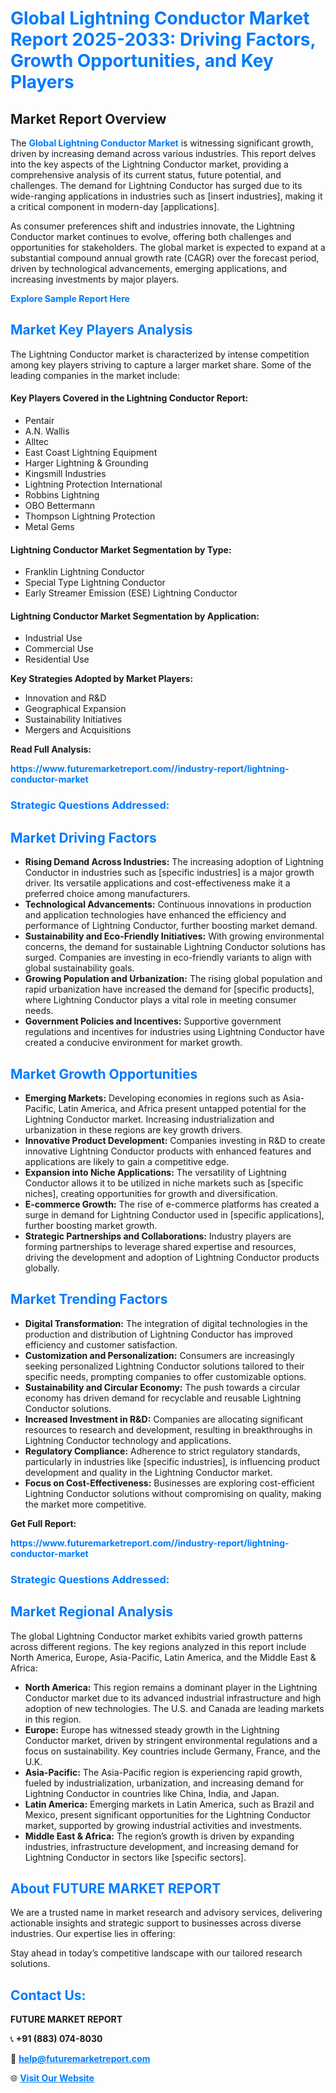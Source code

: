 <h1 style="color: #007BFF;">Global Lightning Conductor Market Report 2025-2033: Driving Factors, Growth Opportunities, and Key Players</h1>

<section id="overview">
<h2>Market Report Overview</h2>
<p>The <a href="https://www.futuremarketreport.com//industry-report/lightning-conductor-market" style="color: #007BFF; text-decoration: none;"><strong>Global Lightning Conductor Market</strong></a> is witnessing significant growth, driven by increasing demand across various industries. This report delves into the key aspects of the Lightning Conductor market, providing a comprehensive analysis of its current status, future potential, and challenges. The demand for Lightning Conductor has surged due to its wide-ranging applications in industries such as [insert industries], making it a critical component in modern-day [applications].</p>
<p>As consumer preferences shift and industries innovate, the Lightning Conductor market continues to evolve, offering both challenges and opportunities for stakeholders. The global market is expected to expand at a substantial compound annual growth rate (CAGR) over the forecast period, driven by technological advancements, emerging applications, and increasing investments by major players.</p>
</section>

<section id="overview">
<p><a href="https://www.futuremarketreport.com//request-sample/reportId=57774" style="color: #007BFF; text-decoration: none;"><strong>Explore Sample Report Here</strong></a></p>
</section>

<section id="key-players">
<h2 style="color: #007BFF;">Market Key Players Analysis</h2>
<p>The Lightning Conductor market is characterized by intense competition among key players striving to capture a larger market share. Some of the leading companies in the market include:</p>
<h4>Key Players Covered in the Lightning Conductor Report:</h4>
<ul><li>Pentair</li><li>A.N. Wallis</li><li>Alltec</li><li>East Coast Lightning Equipment</li><li>Harger Lightning &amp; Grounding</li><li>Kingsmill Industries</li><li>Lightning Protection International</li><li>Robbins Lightning</li><li>OBO Bettermann</li><li>Thompson Lightning Protection</li><li>Metal Gems</li></ul>
<h4>Lightning Conductor Market Segmentation by Type:</h4>
<ul><li>Franklin Lightning Conductor</li><li>Special Type Lightning Conductor</li><li>Early Streamer Emission (ESE) Lightning Conductor</li></ul>

<h4>Lightning Conductor Market Segmentation by Application:</h4>
<ul><li>Industrial Use</li><li>Commercial Use</li><li>Residential Use</li></ul>
<p><strong>Key Strategies Adopted by Market Players:</strong></p>
<ul>
<li>Innovation and R&D</li>
<li>Geographical Expansion</li>
<li>Sustainability Initiatives</li>
<li>Mergers and Acquisitions</li>
</ul>
</section>

<section>
<p><strong>Read Full Analysis: </strong></p><a href="https://www.futuremarketreport.com//industry-report/lightning-conductor-market" style="color: #007BFF; text-decoration: none;"><strong>https://www.futuremarketreport.com//industry-report/lightning-conductor-market</strong></a>
<h3 style="color: #007BFF;">Strategic Questions Addressed:</h3>
</section>

<section id="driving-factors">
<h2 style="color: #007BFF;">Market Driving Factors</h2>
<ul>
<li><strong>Rising Demand Across Industries:</strong> The increasing adoption of Lightning Conductor in industries such as [specific industries] is a major growth driver. Its versatile applications and cost-effectiveness make it a preferred choice among manufacturers.</li>
<li><strong>Technological Advancements:</strong> Continuous innovations in production and application technologies have enhanced the efficiency and performance of Lightning Conductor, further boosting market demand.</li>
<li><strong>Sustainability and Eco-Friendly Initiatives:</strong> With growing environmental concerns, the demand for sustainable Lightning Conductor solutions has surged. Companies are investing in eco-friendly variants to align with global sustainability goals.</li>
<li><strong>Growing Population and Urbanization:</strong> The rising global population and rapid urbanization have increased the demand for [specific products], where Lightning Conductor plays a vital role in meeting consumer needs.</li>
<li><strong>Government Policies and Incentives:</strong> Supportive government regulations and incentives for industries using Lightning Conductor have created a conducive environment for market growth.</li>
</ul>
</section>

<section id="growth-opportunities">
<h2 style="color: #007BFF;">Market Growth Opportunities</h2>
<ul>
<li><strong>Emerging Markets:</strong> Developing economies in regions such as Asia-Pacific, Latin America, and Africa present untapped potential for the Lightning Conductor market. Increasing industrialization and urbanization in these regions are key growth drivers.</li>
<li><strong>Innovative Product Development:</strong> Companies investing in R&D to create innovative Lightning Conductor products with enhanced features and applications are likely to gain a competitive edge.</li>
<li><strong>Expansion into Niche Applications:</strong> The versatility of Lightning Conductor allows it to be utilized in niche markets such as [specific niches], creating opportunities for growth and diversification.</li>
<li><strong>E-commerce Growth:</strong> The rise of e-commerce platforms has created a surge in demand for Lightning Conductor used in [specific applications], further boosting market growth.</li>
<li><strong>Strategic Partnerships and Collaborations:</strong> Industry players are forming partnerships to leverage shared expertise and resources, driving the development and adoption of Lightning Conductor products globally.</li>
</ul>
</section>

<section id="trending-factors">
<h2 style="color: #007BFF;">Market Trending Factors</h2>
<ul>
<li><strong>Digital Transformation:</strong> The integration of digital technologies in the production and distribution of Lightning Conductor has improved efficiency and customer satisfaction.</li>
<li><strong>Customization and Personalization:</strong> Consumers are increasingly seeking personalized Lightning Conductor solutions tailored to their specific needs, prompting companies to offer customizable options.</li>
<li><strong>Sustainability and Circular Economy:</strong> The push towards a circular economy has driven demand for recyclable and reusable Lightning Conductor solutions.</li>
<li><strong>Increased Investment in R&D:</strong> Companies are allocating significant resources to research and development, resulting in breakthroughs in Lightning Conductor technology and applications.</li>
<li><strong>Regulatory Compliance:</strong> Adherence to strict regulatory standards, particularly in industries like [specific industries], is influencing product development and quality in the Lightning Conductor market.</li>
<li><strong>Focus on Cost-Effectiveness:</strong> Businesses are exploring cost-efficient Lightning Conductor solutions without compromising on quality, making the market more competitive.</li>
</ul>
</section>

<section>
<p><strong>Get Full Report: </strong></p><a href="https://www.futuremarketreport.com//industry-report/lightning-conductor-market" style="color: #007BFF; text-decoration: none;"><strong>https://www.futuremarketreport.com//industry-report/lightning-conductor-market</strong></a>
<h3 style="color: #007BFF;">Strategic Questions Addressed:</h3>
</section>


<section id="regional-analysis">
<h2 style="color: #007BFF;">Market Regional Analysis</h2>
<p>The global Lightning Conductor market exhibits varied growth patterns across different regions. The key regions analyzed in this report include North America, Europe, Asia-Pacific, Latin America, and the Middle East & Africa:</p>
<ul>
<li><strong>North America:</strong> This region remains a dominant player in the Lightning Conductor market due to its advanced industrial infrastructure and high adoption of new technologies. The U.S. and Canada are leading markets in this region.</li>
<li><strong>Europe:</strong> Europe has witnessed steady growth in the Lightning Conductor market, driven by stringent environmental regulations and a focus on sustainability. Key countries include Germany, France, and the U.K.</li>
<li><strong>Asia-Pacific:</strong> The Asia-Pacific region is experiencing rapid growth, fueled by industrialization, urbanization, and increasing demand for Lightning Conductor in countries like China, India, and Japan.</li>
<li><strong>Latin America:</strong> Emerging markets in Latin America, such as Brazil and Mexico, present significant opportunities for the Lightning Conductor market, supported by growing industrial activities and investments.</li>
<li><strong>Middle East & Africa:</strong> The region’s growth is driven by expanding industries, infrastructure development, and increasing demand for Lightning Conductor in sectors like [specific sectors].</li>
</ul>
</section>

<footer>
<h2 style="color: #007BFF;">About FUTURE MARKET REPORT</h2>
<p>We are a trusted name in market research and advisory services, delivering actionable insights and strategic support to businesses across diverse industries. Our expertise lies in offering:</p>

<p>Stay ahead in today’s competitive landscape with our tailored research solutions.</p>

<h2 style="color: #007BFF;">Contact Us:</h2>
<p><strong>FUTURE MARKET REPORT</strong></p>
<p>📞 <strong>+91 (883) 074-8030</strong></p>
<p>📧 <strong><a href="mailto:help@futuremarketreport.com" style="color: #007BFF;">help@futuremarketreport.com</a></strong></p>
<p>🌐 <strong><a href="https://www.futuremarketreport.com/" style="color: #007BFF;">Visit Our Website</a></strong></p>
</footer>